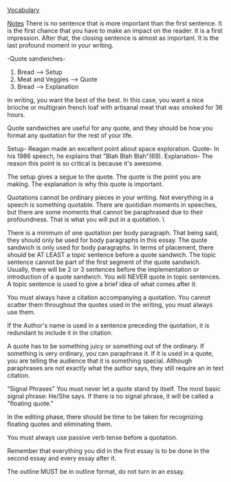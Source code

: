 <u>Vocabulary</u>


<u>Notes</u>
There is no sentence that is more important than the first sentence. It is the first chance that you have to make an impact on the reader. It is a first impression. After that, the closing sentence is almost as important. It is the last profound moment in your writing. 

-Quote sandwiches-
1. Bread --> Setup
2. Meat and Veggies --> Quote
3. Bread --> Explanation

In writing, you want the best of the best. In this case, you want a nice brioche or multigrain french loaf with artisanal meat that was smoked for 36 hours.

Quote sandwiches are useful for any quote, and they should be how you format any quotation for the rest of your life. 

Setup- Reagan made an excellent point about space exploration. 
Quote- In his 1986 speech, he explains that "Blah Blah Blah"(69).
Explanation- The reason this point is so critical is because it's awesome. 

The setup gives a segue to the quote. The quote is the point you are making. The explanation is why this quote is important. 

Quotations cannot be ordinary pieces in your writing. Not everything in a speech is something quotable. There are quotidian moments in speeches, but there are some moments that cannot be paraphrased due to their profoundness. That is what you will put in a quotation. \

There is a minimum of one quotation per body paragraph. That being said, they should only be used for body paragraphs in this essay. The quote sandwich is only used for body paragraphs. In terms of placement, there should be AT LEAST a topic sentence before a quote sandwich. The topic sentence cannot be part of the first segment of the quote sandwich. Usually, there will be 2 or 3 sentences before the implementation or introduction of a quote sandwich. You will NEVER quote in topic sentences. A topic sentence is used to give a brief idea of what comes after it. 

You must always have a citation accompanying a quotation. You cannot scatter them throughout the quotes used in the writing, you must always use them.

If the Author's name is used in a sentence preceding the quotation, it is redundant to include it in the citation. 

A quote has to be something juicy or something out of the ordinary. If something is very ordinary, you can paraphrase it. If it is used in a quote, you are telling the audience that it is something special. Although paraphrases are not exactly what the author says, they still require an in text citation.

"Signal Phrases" You must never let a quote stand by itself. The most basic signal phrase: He/She says. If there is no signal phrase, it will be called a "floating quote."

In the editing phase, there should be time to be taken for recognizing floating quotes and eliminating them.

You must always use passive verb tense before a quotation. 

Remember that everything you did in the first essay is to be done in the second essay and every essay after it. 

The outline MUST be in outline format, do not turn in an essay. 